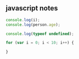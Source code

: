 ## javascript notes
```javascript
console.log(i);
console.log(person.age);

console.log(typeof undefined);

for (var i = 0; i < 10; i++) {

}
```